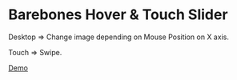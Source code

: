 # Barebones Hover & Touch Slider

Desktop => Change image depending on Mouse Position on X axis.

Touch => Swipe.

[Demo](https://kubism-dev.github.io/hover-slide/)

